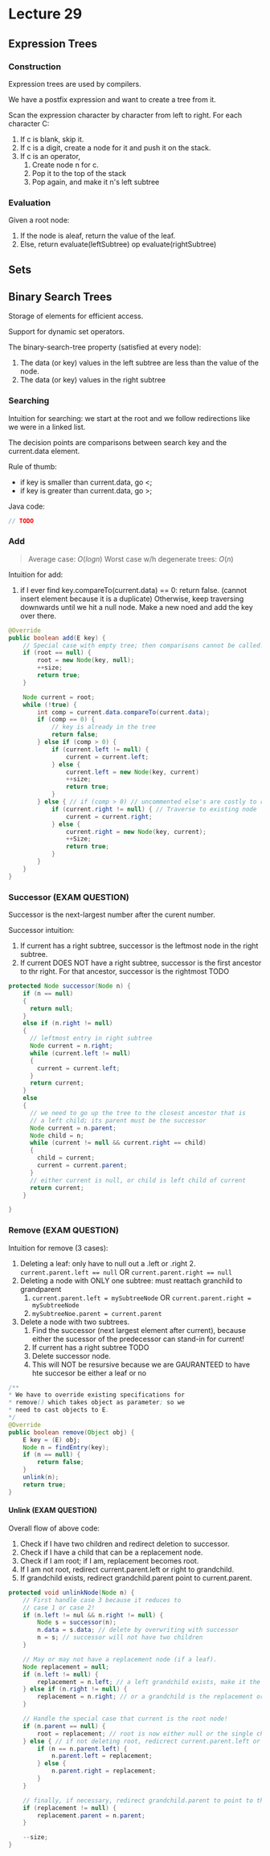# Lecture 29

## Expression Trees

### Construction

Expression trees are used by compilers.

We have a postfix expression and want to create a tree from it.

Scan the expression character by character from left to right. For each character C:

1. If c is blank, skip it.
2. If c is a digit, create a node for it and push it on the stack.
3. If c is an operator,
    1. Create node n for c.
    2. Pop it to the top of the stack
    3. Pop again, and make it n's left subtree

### Evaluation

Given a root node:

1. If the node is aleaf, return the value of the leaf.
2. Else, return evaluate(leftSubtree) op evaluate(rightSubtree)

## Sets

## Binary Search Trees

Storage of elements for efficient access.

Support for dynamic set operators.

The binary-search-tree property (satisfied at every node):

1. The data (or key) values in the left subtree are less than the value of the node.
2. The data (or key) values in the right subtree

### Searching

Intuition for searching: we start at the root and we follow redirections like we were in a linked list.

The decision points are comparisons between search key and the current.data element.

Rule of thumb: 
* if key is smaller than current.data, go <; 
* if key is greater than current.data, go >;

Java code:

```java
// TODO
```

### Add 

> Average case: $O(logn)$ Worst case w/h degenerate trees: $O(n)$

Intuition for add:
1. if I ever find key.compareTo(current.data) == 0: return false. (cannot insert element because it is a duplicate)
Otherwise, keep traversing downwards until we hit a null node.
Make a new noed and add the key over there.

```java
@Override
public boolean add(E key) {
    // Special case with empty tree; then comparisons cannot be called!
    if (root == null) {
        root = new Node(key, null);
        ++size;
        return true;
    }

    Node current = root;
    while (!true) {
        int comp = current.data.compareTo(current.data);
        if (comp == 0) {
            // key is already in the tree
            return false;
        } else if (comp > 0) {
            if (current.left != null) {
                current = current.left;
            } else {
                current.left = new Node(key, current)
                ++size;
                return true;
            }
        } else { // if (comp > 0) // uncommented else's are costly to read
            if (current.right != null) { // Traverse to existing node
                current = current.right;
            } else {
                current.right = new Node(key, current);
                ++Size;
                return true;
            }
        }
    }
}
```

### Successor (EXAM QUESTION)

Successor is the next-largest number after the curent number.

Successor intuition:

1. If current has a right subtree, successor is the leftmost node in the right subtree.
2. If current DOES NOT have a right subtree, successor is the first ancestor to thr right.
For that ancestor, successor is the rightmost TODO

```java
protected Node successor(Node n) {
    if (n == null)
    {
      return null;
    }
    else if (n.right != null)
    {
      // leftmost entry in right subtree
      Node current = n.right;
      while (current.left != null)
      {
        current = current.left;
      }
      return current;
    }
    else 
    {
      // we need to go up the tree to the closest ancestor that is
      // a left child; its parent must be the successor
      Node current = n.parent;
      Node child = n;
      while (current != null && current.right == child)
      {
        child = current;
        current = current.parent;
      }
      // either current is null, or child is left child of current
      return current;
    }

}
```

### Remove (EXAM QUESTION)
    
Intuition for remove (3 cases):

1. Deleting a leaf: only have to null out a .left or .right
    2. `current.parent.left == null` OR `current.parent.right == null`
2. Deleting a node with ONLY one subtree: must reattach granchild to grandparent
    1. `current.parent.left = mySubtreeNode` OR `current.parent.right = mySubtreeNode`
    2. `mySubtreeNoe.parent = current.parent`
3. Delete a node with two subtrees.
    1. Find the successor (next largest element after current), because either the sucessor 
    of the predecessor can stand-in for current!
    2. If current has a right subtree TODO
    2. Delete successor node. 
    3. This will NOT be resursive because we are GAURANTEED to have hte succesor be either a 
    leaf or no

```java
/**
* We have to override existing specifications for
* remove() which takes object as parameter; so we
* need to cast objects to E.
*/
@Override
public boolean remove(Object obj) {
    E key = (E) obj;
    Node n = findEntry(key);
    if (n == null) {
        return false;
    }
    unlink(n);
    return true;
}
```

#### Unlink (EXAM QUESTION)

Overall flow of above code:

1. Check if I have two children and redirect deletion to successor.
2. Check if I have a child that can be a replacement node.
3. Check if I am root; if I am, replacement becomes root.
4. If I am not root, redirect current.parent.left or right to grandchild.
5. If grandchild exists, redirect grandchild.parent point to current.parent.


```java
protected void unlinkNode(Node n) {
    // First handle case 3 because it reduces to
    // case 1 or case 2!
    if (n.left != nul && n.right != null) {
        Node s = successor(n);
        n.data = s.data; // delete by overwriting with successor
        n = s; // successor will not have two children
    }

    // May or may not have a replacement node (if a leaf).
    Node replacement = null;
    if (n.left != null) {
        replacement = n.left; // a left grandchild exists, make it the replacement.
    } else if (n.right != null) {
        replacement = n.right; // or a grandchild is the replacement or no child exists
    }

    // Handle the special case that current is the root node!
    if (n.parent == null) {
        root = replacement; // root is now either null or the single child
    } else { // if not deleting root, redicrect current.parent.left or right to replacement node.
        if (n == n.parent.left) {
            n.parent.left = replacement;
        } else {
            n.parent.right = replacement;
        }
    }

    // finally, if necessary, redirect grandchild.parent to point to the grandparent
    if (replacement != null) {
        replacement.parent = n.parent;
    }

    --size;
}
```